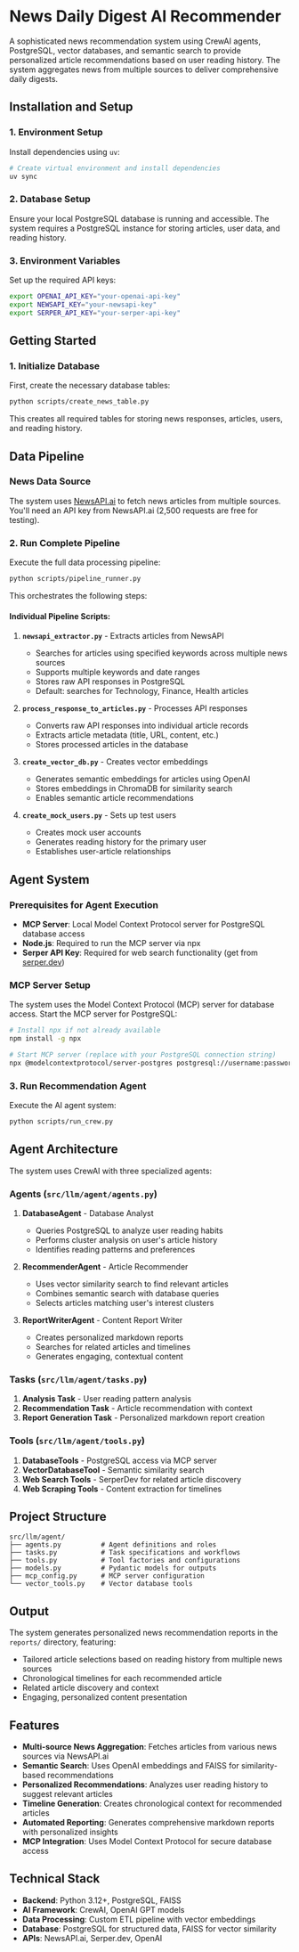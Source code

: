 # News Daily Digest AI Recommender

A sophisticated news recommendation system using CrewAI agents, PostgreSQL, vector databases, and semantic search to provide personalized article recommendations based on user reading history. The system aggregates news from multiple sources to deliver comprehensive daily digests.

## Installation and Setup

### 1. Environment Setup

Install dependencies using `uv`:

```bash
# Create virtual environment and install dependencies
uv sync
```

### 2. Database Setup

Ensure your local PostgreSQL database is running and accessible. The system requires a PostgreSQL instance for storing articles, user data, and reading history.

### 3. Environment Variables

Set up the required API keys:

```bash
export OPENAI_API_KEY="your-openai-api-key"
export NEWSAPI_KEY="your-newsapi-key"
export SERPER_API_KEY="your-serper-api-key"
```

## Getting Started

### 1. Initialize Database

First, create the necessary database tables:

```bash
python scripts/create_news_table.py
```

This creates all required tables for storing news responses, articles, users, and reading history.

## Data Pipeline

### News Data Source

The system uses [NewsAPI.ai](https://newsapi.ai/documentation?tab=introduction) to fetch news articles from multiple sources. You'll need an API key from NewsAPI.ai (2,500 requests are free for testing).

### 2. Run Complete Pipeline

Execute the full data processing pipeline:

```bash
python scripts/pipeline_runner.py
```

This orchestrates the following steps:

#### Individual Pipeline Scripts:

1. **`newsapi_extractor.py`** - Extracts articles from NewsAPI
   - Searches for articles using specified keywords across multiple news sources
   - Supports multiple keywords and date ranges
   - Stores raw API responses in PostgreSQL
   - Default: searches for Technology, Finance, Health articles

2. **`process_response_to_articles.py`** - Processes API responses
   - Converts raw API responses into individual article records
   - Extracts article metadata (title, URL, content, etc.)
   - Stores processed articles in the database

3. **`create_vector_db.py`** - Creates vector embeddings
   - Generates semantic embeddings for articles using OpenAI
   - Stores embeddings in ChromaDB for similarity search
   - Enables semantic article recommendations

4. **`create_mock_users.py`** - Sets up test users
   - Creates mock user accounts
   - Generates reading history for the primary user
   - Establishes user-article relationships

## Agent System

### Prerequisites for Agent Execution

- **MCP Server**: Local Model Context Protocol server for PostgreSQL database access
- **Node.js**: Required to run the MCP server via npx
- **Serper API Key**: Required for web search functionality (get from [serper.dev](https://serper.dev/))

### MCP Server Setup

The system uses the Model Context Protocol (MCP) server for database access. Start the MCP server for PostgreSQL:

```bash
# Install npx if not already available
npm install -g npx

# Start MCP server (replace with your PostgreSQL connection string)
npx @modelcontextprotocol/server-postgres postgresql://username:password@localhost:5432/database_name
```

### 3. Run Recommendation Agent

Execute the AI agent system:

```bash
python scripts/run_crew.py
```

## Agent Architecture

The system uses CrewAI with three specialized agents:

### Agents (`src/llm/agent/agents.py`)

1. **DatabaseAgent** - Database Analyst
   - Queries PostgreSQL to analyze user reading habits
   - Performs cluster analysis on user's article history
   - Identifies reading patterns and preferences

2. **RecommenderAgent** - Article Recommender
   - Uses vector similarity search to find relevant articles
   - Combines semantic search with database queries
   - Selects articles matching user's interest clusters

3. **ReportWriterAgent** - Content Report Writer
   - Creates personalized markdown reports
   - Searches for related articles and timelines
   - Generates engaging, contextual content

### Tasks (`src/llm/agent/tasks.py`)

1. **Analysis Task** - User reading pattern analysis
2. **Recommendation Task** - Article recommendation with context
3. **Report Generation Task** - Personalized markdown report creation

### Tools (`src/llm/agent/tools.py`)

1. **DatabaseTools** - PostgreSQL access via MCP server
2. **VectorDatabaseTool** - Semantic similarity search
3. **Web Search Tools** - SerperDev for related article discovery
4. **Web Scraping Tools** - Content extraction for timelines

## Project Structure

```
src/llm/agent/
├── agents.py          # Agent definitions and roles
├── tasks.py           # Task specifications and workflows  
├── tools.py           # Tool factories and configurations
├── models.py          # Pydantic models for outputs
├── mcp_config.py      # MCP server configuration
└── vector_tools.py    # Vector database tools
```

## Output

The system generates personalized news recommendation reports in the `reports/` directory, featuring:

- Tailored article selections based on reading history from multiple news sources
- Chronological timelines for each recommended article
- Related article discovery and context
- Engaging, personalized content presentation

## Features

- **Multi-source News Aggregation**: Fetches articles from various news sources via NewsAPI.ai
- **Semantic Search**: Uses OpenAI embeddings and FAISS for similarity-based recommendations
- **Personalized Recommendations**: Analyzes user reading history to suggest relevant articles
- **Timeline Generation**: Creates chronological context for recommended articles
- **Automated Reporting**: Generates comprehensive markdown reports with personalized insights
- **MCP Integration**: Uses Model Context Protocol for secure database access

## Technical Stack

- **Backend**: Python 3.12+, PostgreSQL, FAISS
- **AI Framework**: CrewAI, OpenAI GPT models
- **Data Processing**: Custom ETL pipeline with vector embeddings
- **Database**: PostgreSQL for structured data, FAISS for vector similarity
- **APIs**: NewsAPI.ai, Serper.dev, OpenAI

